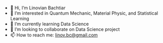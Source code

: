 - 👋 Hi, I’m Linovian Bachtiar
- 👀 I’m interested in Quantum Mechanic, Material Physic, and Statistical Learning
- 🌱 I’m currently learning Data Science
- 💞️ I’m looking to collaborate on Data Science project
- 📫 How to reach me: linov.bc@gmail.com

<!---
linov-bc/linov-bc is a ✨ special ✨ repository because its `README.md` (this file) appears on your GitHub profile.
You can click the Preview link to take a look at your changes.
--->
